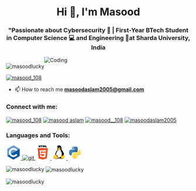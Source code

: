 <h1 align="center">Hi 👋, I'm Masood</h1>
<h3 align="center">"Passionate about Cybersecurity 🔐 | First-Year BTech Student in Computer Science 💻 and Engineering 🚀at Sharda University, India</h3>
<img align="right" alt="Coding" width="400" src="https://camo.githubusercontent.com/8a9c7f854df987a0b488caf7b4ca6fb56e368e1a0b85602574da94c19d1c2d2e/68747470733a2f2f70687973696373677572756b756c2e66696c65732e776f726470726573732e636f6d2f323031392f30322f6368617261637465722d312e676966">

<p align="left"> <img src="https://komarev.com/ghpvc/?username=masoodlucky&label=Profile%20views&color=0e75b6&style=flat" alt="masoodlucky" /> </p>

<p align="left"> <a href="https://twitter.com/masood_108" target="blank"><img src="https://img.shields.io/twitter/follow/masood_108?logo=twitter&style=for-the-badge" alt="masood_108" /></a> </p>

- 📫 How to reach me **masoodaslam2005@gmail.com**

<h3 align="left">Connect with me:</h3>
<p align="left">
<a href="https://twitter.com/masood_108" target="blank"><img align="center" src="https://raw.githubusercontent.com/rahuldkjain/github-profile-readme-generator/master/src/images/icons/Social/twitter.svg" alt="masood_108" height="30" width="40" /></a>
<a href="https://linkedin.com/in/masood aslam" target="blank"><img align="center" src="https://raw.githubusercontent.com/rahuldkjain/github-profile-readme-generator/master/src/images/icons/Social/linked-in-alt.svg" alt="masood aslam" height="30" width="40" /></a>
<a href="https://instagram.com/masood__108" target="blank"><img align="center" src="https://raw.githubusercontent.com/rahuldkjain/github-profile-readme-generator/master/src/images/icons/Social/instagram.svg" alt="masood__108" height="30" width="40" /></a>
<a href="https://www.hackerrank.com/masoodaslam2005" target="blank"><img align="center" src="https://raw.githubusercontent.com/rahuldkjain/github-profile-readme-generator/master/src/images/icons/Social/hackerrank.svg" alt="masoodaslam2005" height="30" width="40" /></a>
</p>

<h3 align="left">Languages and Tools:</h3>
<p align="left"> <a href="https://www.cprogramming.com/" target="_blank" rel="noreferrer"> <img src="https://raw.githubusercontent.com/devicons/devicon/master/icons/c/c-original.svg" alt="c" width="40" height="40"/> </a> <a href="https://git-scm.com/" target="_blank" rel="noreferrer"> <img src="https://www.vectorlogo.zone/logos/git-scm/git-scm-icon.svg" alt="git" width="40" height="40"/> </a> <a href="https://www.w3.org/html/" target="_blank" rel="noreferrer"> <img src="https://raw.githubusercontent.com/devicons/devicon/master/icons/html5/html5-original-wordmark.svg" alt="html5" width="40" height="40"/> </a> <a href="https://www.linux.org/" target="_blank" rel="noreferrer"> <img src="https://raw.githubusercontent.com/devicons/devicon/master/icons/linux/linux-original.svg" alt="linux" width="40" height="40"/> </a> <a href="https://www.python.org" target="_blank" rel="noreferrer"> <img src="https://raw.githubusercontent.com/devicons/devicon/master/icons/python/python-original.svg" alt="python" width="40" height="40"/> </a> </p>

<p><img align="left" src="https://github-readme-stats.vercel.app/api/top-langs?username=masoodlucky&show_icons=true&locale=en&layout=compact" alt="masoodlucky" /></p>

<p>&nbsp;<img align="center" src="https://github-readme-stats.vercel.app/api?username=masoodlucky&show_icons=true&locale=en" alt="masoodlucky" /></p>

<p><img align="center" src="https://github-readme-streak-stats.herokuapp.com/?user=masoodlucky&" alt="masoodlucky" /></p>


